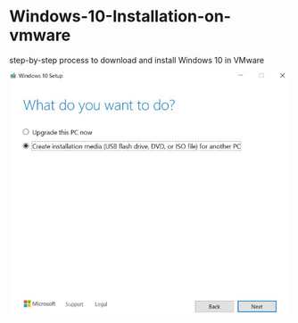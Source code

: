 # Windows-10-Installation-on-vmware
step-by-step process to download and install Windows 10 in VMware

![image alt](https://github.com/Divya26101993/Windows-10-Installation-on-vmware/blob/main/step%201-windows%2010%20setup%20.png?raw=true)
